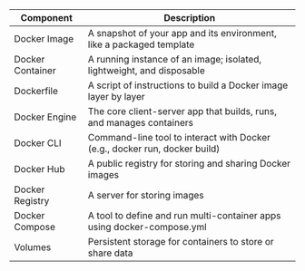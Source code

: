 
| Component        | Description                                                                |
| ---------------- | -------------------------------------------------------------------------- |
| Docker Image     | A snapshot of your app and its environment, like a packaged template       |
| Docker Container | A running instance of an image; isolated, lightweight, and disposable      |
| Dockerfile       | A script of instructions to build a Docker image layer by layer            |
| Docker Engine    | The core client-server app that builds, runs, and manages containers       |
| Docker CLI       | Command-line tool to interact with Docker (e.g., docker run, docker build) |
| Docker Hub       | A public registry for storing and sharing Docker images                    |
| Docker Registry  | A server for storing images                                                |
| Docker Compose   | A tool to define and run multi-container apps using docker-compose.yml     |
| Volumes          | Persistent storage for containers to store or share data                   |
